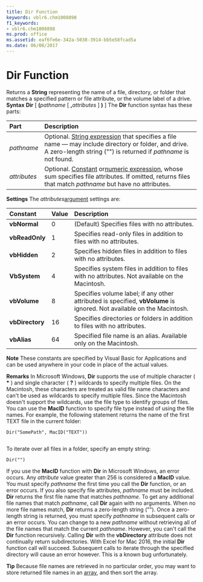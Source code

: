 ```yaml
---
title: Dir Function
keywords: vblr6.chm1008898
f1_keywords:
- vblr6.chm1008898
ms.prod: office
ms.assetid: eaf6fe6e-342a-5038-3914-bb5e58fcad5a
ms.date: 06/08/2017
---
```



# Dir Function



Returns a  **String** representing the name of a file, directory, or folder that matches a specified pattern or file attribute, or the volume label of a drive.
 **Syntax**
 **Dir** [ **(**_pathname_ [ **,**_attributes_ ] **)** ]
The  **Dir** function syntax has these parts:


|**Part**|**Description**|
|:-----|:-----|
| _pathname_|Optional. [String expression](vbe-glossary.md) that specifies a file name — may include directory or folder, and drive. A zero-length string ("") is returned if _pathname_ is not found.|
| _attributes_|Optional. [Constant](vbe-glossary.md) or[numeric expression](vbe-glossary.md), whose sum specifies file attributes. If omitted, returns files that match  _pathname_ but have no attributes.|
 **Settings**
The  _attributes_[argument](vbe-glossary.md) settings are:


|**Constant**|**Value**|**Description**|
|:-----|:-----|:-----|
|**vbNormal**|0|(Default) Specifies files with no attributes.|
|**vbReadOnly**|1|Specifies read-only files in addition to files with no attributes.|
|**vbHidden**|2|Specifies hidden files in addition to files with no attributes.|
|**VbSystem**|4|Specifies system files in addition to files with no attributes. Not available on the Macintosh.|
|**vbVolume**|8|Specifies volume label; if any other attributed is specified,  **vbVolume** is ignored. Not available on the Macintosh.|
|**vbDirectory**|16|Specifies directories or folders in addition to files with no attributes.|
|**vbAlias**|64|Specified file name is an alias. Available only on the Macintosh.|

 **Note**  These constants are specified by Visual Basic for Applications and can be used anywhere in your code in place of the actual values.

 **Remarks**
In Microsoft Windows,  **Dir** supports the use of multiple character ( **\*** ) and single character ( **?** ) wildcards to specify multiple files. On the Macintosh, these characters are treated as valid file name characters and can't be used as wildcards to specify multiple files.
Since the Macintosh doesn't support the wildcards, use the file type to identify groups of files. You can use the  **MacID** function to specify file type instead of using the file names. For example, the following statement returns the name of the first TEXT file in the current folder:



```
Dir("SomePath", MacID("TEXT"))


```

To iterate over all files in a folder, specify an empty string:



```
Dir("")

```

If you use the  **MacID** function with **Dir** in Microsoft Windows, an error occurs.
Any  _attribute_ value greater than 256 is considered a **MacID** value.
You must specify  _pathname_ the first time you call the **Dir** function, or an error occurs. If you also specify file attributes, _pathname_ must be included.
 **Dir** returns the first file name that matches _pathname_. To get any additional file names that match _pathname_, call **Dir** again with no arguments. When no more file names match, **Dir** returns a zero-length string (""). Once a zero-length string is returned, you must specify _pathname_ in subsequent calls or an error occurs. You can change to a new _pathname_ without retrieving all of the file names that match the current _pathname_. However, you can't call the **Dir** function recursively. Calling **Dir** with the **vbDirectory** attribute does not continually return subdirectories.
With Excel for Mac 2016, the initial **Dir** function call will succeed. Subsequent calls to iterate through the specified directory will cause an error however. This is a known bug unfortunately.

 **Tip**  Because file names are retrieved in no particular order, you may want to store returned file names in an [array](vbe-glossary.md), and then sort the array.


